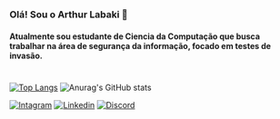 ### Olá! Sou o Arthur Labaki 👋

#### Atualmente sou estudante de Ciencia da Computação que busca trabalhar na área de segurança da informação, focado em testes de invasão.
#

[![Top Langs](https://github-readme-stats.vercel.app/api/top-langs/?username=ArthurLabaki&layout=compact)](https://github.com/anuraghazra/github-readme-stats)
![Anurag's GitHub stats](https://github-readme-stats.vercel.app/api?username=anuraghazra&theme=midnight-purple&show_icons=true)

[![Intagram](https://img.shields.io/badge/Instagram-E4405F?style=for-the-badge&logo=instagram&logoColor=white)](https://www.instagram.com/arthurlabaki/)
[![Linkedin](https://img.shields.io/badge/LinkedIn-0077B5?style=for-the-badge&logo=linkedin&logoColor=white)](https://www.linkedin.com/in/arthurlabaki/)
[![Discord](https://img.shields.io/badge/Discord-7289DA?style=for-the-badge&logo=discord&logoColor=white)](https://discord.gg/ugwW3aTGmP)


